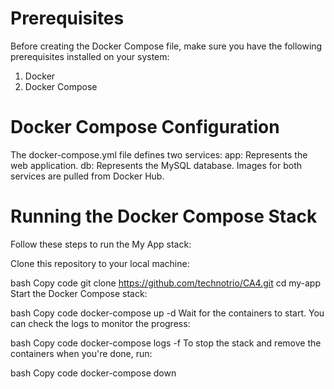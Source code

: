 # Prerequisites
Before creating the Docker Compose file, make sure you have the following prerequisites installed on your system:
1. Docker
2. Docker Compose

# Docker Compose Configuration
The docker-compose.yml file defines two services:
app: Represents the web application.
db: Represents the MySQL database.
Images for both services are pulled from Docker Hub.

# Running the Docker Compose Stack
Follow these steps to run the My App stack:

Clone this repository to your local machine:

bash
Copy code
git clone https://github.com/technotrio/CA4.git
cd my-app
Start the Docker Compose stack:

bash
Copy code
docker-compose up -d
Wait for the containers to start. You can check the logs to monitor the progress:

bash
Copy code
docker-compose logs -f
To stop the stack and remove the containers when you're done, run:

bash
Copy code
docker-compose down
